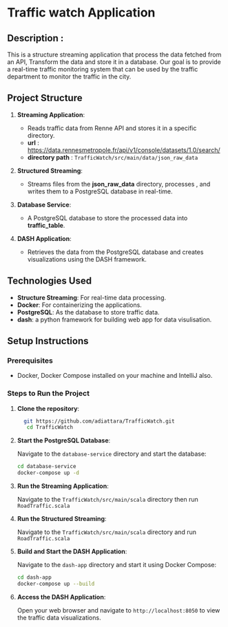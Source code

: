 # Traffic watch Application

## Description :

This is a structure streaming application that process the data fetched from an API,
Transform the data and store it in a database.
Our goal is to provide a real-time traffic monitoring system that can be used by the traffic department to monitor the traffic in the city.

## Project Structure

1. **Streaming Application**:
    - Reads traffic data from Renne API  and stores it in a specific directory.
    - **url** : https://data.rennesmetropole.fr/api/v1/console/datasets/1.0/search/
    - **directory path** : `TrafficWatch/src/main/data/json_raw_data`

2. **Structured Streaming**:
    - Streams files from the **json_raw_data** directory, processes , and writes them to a PostgreSQL database in 
      real-time.

3. **Database Service**:
    - A PostgreSQL database to store the processed  data into **traffic_table**.

4. **DASH Application**:
    - Retrieves the data from the PostgreSQL database and creates visualizations using the DASH framework.

## Technologies Used

- **Structure Streaming**: For real-time data processing.
- **Docker**: For containerizing the applications.
- **PostgreSQL**: As the database to store traffic data.
- **dash**: a python framework for building web app for data visulisation.

## Setup Instructions

### Prerequisites

- Docker, Docker Compose installed on your machine and IntelliJ also.

### Steps to Run the Project

1. **Clone the repository**:

    ```bash 
      git https://github.com/adiattara/TrafficWatch.git
       cd TrafficWatch
    ```

2. **Start the PostgreSQL Database**:

   Navigate to the `database-service` directory and start the database:

    ```bash
    cd database-service
    docker-compose up -d
    ```

3. **Run the Streaming Application**:

   Navigate to the `TrafficWatch/src/main/scala` directory then run `RoadTraffic.scala`

4. **Run the Structured Streaming**:

   Navigate to the `TrafficWatch/src/main/scala` directory and run `RoadTraffic.scala`


5. **Build and Start the DASH Application**:

   Navigate to the `dash-app` directory and start it using Docker Compose:

    ```bash
    cd dash-app
    docker-compose up --build
    ```

6. **Access the DASH Application**:

   Open your web browser and navigate to `http://localhost:8050` to view the traffic data visualizations.


